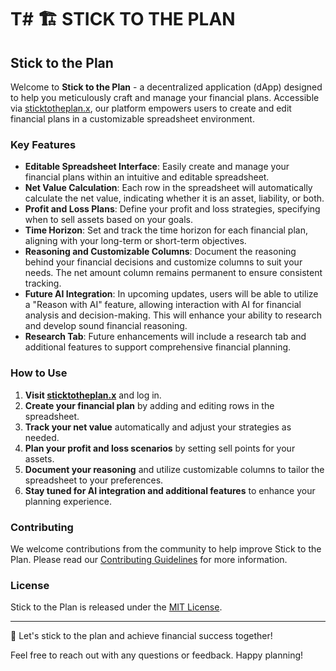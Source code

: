 T# 🏗 STICK TO THE PLAN
======================================

## Stick to the Plan

Welcome to **Stick to the Plan** - a decentralized application (dApp) designed to help you meticulously craft and manage your financial plans. Accessible via [sticktotheplan.x](https://sticktotheplan.x), our platform empowers users to create and edit financial plans in a customizable spreadsheet environment.

### Key Features

- **Editable Spreadsheet Interface**: Easily create and manage your financial plans within an intuitive and editable spreadsheet.
- **Net Value Calculation**: Each row in the spreadsheet will automatically calculate the net value, indicating whether it is an asset, liability, or both.
- **Profit and Loss Plans**: Define your profit and loss strategies, specifying when to sell assets based on your goals.
- **Time Horizon**: Set and track the time horizon for each financial plan, aligning with your long-term or short-term objectives.
- **Reasoning and Customizable Columns**: Document the reasoning behind your financial decisions and customize columns to suit your needs. The net amount column remains permanent to ensure consistent tracking.
- **Future AI Integration**: In upcoming updates, users will be able to utilize a "Reason with AI" feature, allowing interaction with AI for financial analysis and decision-making. This will enhance your ability to research and develop sound financial reasoning.
- **Research Tab**: Future enhancements will include a research tab and additional features to support comprehensive financial planning.

### How to Use

1. **Visit [sticktotheplan.x](https://sticktotheplan.x)** and log in.
2. **Create your financial plan** by adding and editing rows in the spreadsheet.
3. **Track your net value** automatically and adjust your strategies as needed.
4. **Plan your profit and loss scenarios** by setting sell points for your assets.
5. **Document your reasoning** and utilize customizable columns to tailor the spreadsheet to your preferences.
6. **Stay tuned for AI integration and additional features** to enhance your planning experience.

### Contributing

We welcome contributions from the community to help improve Stick to the Plan. Please read our [Contributing Guidelines](CONTRIBUTING.md) for more information.

### License

Stick to the Plan is released under the [MIT License](LICENSE).

---

🚀 Let's stick to the plan and achieve financial success together!

Feel free to reach out with any questions or feedback. Happy planning!